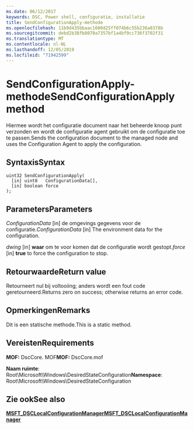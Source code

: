 ```yaml
---
ms.date: 06/12/2017
keywords: DSC, Power shell, configuratie, installatie
title: SendConfigurationApply-methode
ms.openlocfilehash: 11b9d435bbaac1600d25ff074b6c55b236a8378b
ms.sourcegitcommit: debd2b38fb8070a7357bf1a4bf9cc736f3702f31
ms.translationtype: MT
ms.contentlocale: nl-NL
ms.lasthandoff: 12/05/2019
ms.locfileid: "71942599"
---
```

# <a name="sendconfigurationapply-method"></a><span data-ttu-id="d47a8-103">SendConfigurationApply-methode</span><span class="sxs-lookup"><span data-stu-id="d47a8-103">SendConfigurationApply method</span></span>

<span data-ttu-id="d47a8-104">Hiermee wordt het configuratie document naar het beheerde knoop punt verzonden en wordt de configuratie agent gebruikt om de configuratie toe te passen.</span><span class="sxs-lookup"><span data-stu-id="d47a8-104">Sends the configuration document to the managed node and uses the Configuration Agent to apply the configuration.</span></span>

## <a name="syntax"></a><span data-ttu-id="d47a8-105">Syntaxis</span><span class="sxs-lookup"><span data-stu-id="d47a8-105">Syntax</span></span>

```mof
uint32 SendConfigurationApply(
  [in] uint8   ConfigurationData[],
  [in] boolean force
);
```

## <a name="parameters"></a><span data-ttu-id="d47a8-106">Parameters</span><span class="sxs-lookup"><span data-stu-id="d47a8-106">Parameters</span></span>

<span data-ttu-id="d47a8-107">*ConfigurationData* \[in\] de omgevings gegevens voor de configuratie.</span><span class="sxs-lookup"><span data-stu-id="d47a8-107">*ConfigurationData* \[in\] The environment data for the configuration.</span></span>

<span data-ttu-id="d47a8-108">*dwing* \[in\] **waar** om te voor komen dat de configuratie wordt gestopt.</span><span class="sxs-lookup"><span data-stu-id="d47a8-108">*force* \[in\] **true** to force the configuration to stop.</span></span>

## <a name="return-value"></a><span data-ttu-id="d47a8-109">Retourwaarde</span><span class="sxs-lookup"><span data-stu-id="d47a8-109">Return value</span></span>

<span data-ttu-id="d47a8-110">Retourneert nul bij voltooiing; anders wordt een fout code geretourneerd.</span><span class="sxs-lookup"><span data-stu-id="d47a8-110">Returns zero on success; otherwise returns an error code.</span></span>

## <a name="remarks"></a><span data-ttu-id="d47a8-111">Opmerkingen</span><span class="sxs-lookup"><span data-stu-id="d47a8-111">Remarks</span></span>

<span data-ttu-id="d47a8-112">Dit is een statische methode.</span><span class="sxs-lookup"><span data-stu-id="d47a8-112">This is a static method.</span></span>

## <a name="requirements"></a><span data-ttu-id="d47a8-113">Vereisten</span><span class="sxs-lookup"><span data-stu-id="d47a8-113">Requirements</span></span>

<span data-ttu-id="d47a8-114">**MOF:** DscCore. MOF</span><span class="sxs-lookup"><span data-stu-id="d47a8-114">**MOF:** DscCore.mof</span></span>

<span data-ttu-id="d47a8-115">**Naam ruimte**: Root\Microsoft\Windows\DesiredStateConfiguration</span><span class="sxs-lookup"><span data-stu-id="d47a8-115">**Namespace**: Root\Microsoft\Windows\DesiredStateConfiguration</span></span>

## <a name="see-also"></a><span data-ttu-id="d47a8-116">Zie ook</span><span class="sxs-lookup"><span data-stu-id="d47a8-116">See also</span></span>

[<span data-ttu-id="d47a8-117">**MSFT_DSCLocalConfigurationManager**</span><span class="sxs-lookup"><span data-stu-id="d47a8-117">**MSFT_DSCLocalConfigurationManager**</span></span>](msft-dsclocalconfigurationmanager.md)
